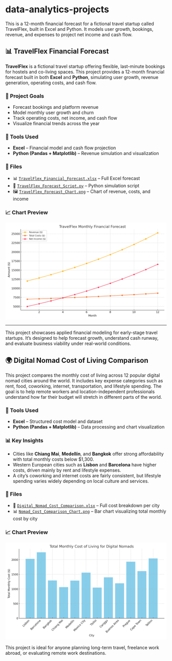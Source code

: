 # data-analytics-projects
This is a 12-month financial forecast for a fictional travel startup called TravelFlex, built in Excel and Python. It models user growth, bookings, revenue, and expenses to project net income and cash flow.
## 📊 TravelFlex Financial Forecast

**TravelFlex** is a fictional travel startup offering flexible, last-minute bookings for hostels and co-living spaces. This project provides a 12-month financial forecast built in both **Excel** and **Python**, simulating user growth, revenue generation, operating costs, and cash flow.

### 🔧 Project Goals
- Forecast bookings and platform revenue
- Model monthly user growth and churn
- Track operating costs, net income, and cash flow
- Visualize financial trends across the year

### 🧰 Tools Used
- **Excel** – Financial model and cash flow projection
- **Python (Pandas + Matplotlib)** – Revenue simulation and visualization

### 📁 Files
- 📊 [`TravelFlex_Financial_Forecast.xlsx`](./TravelFlex_Financial_Forecast.xlsx) – Full Excel forecast
- 🐍 [`TravelFlex_Forecast_Script.py`](./TravelFlex_Forecast_Script.py) – Python simulation script
- 🖼️ [`TravelFlex_Forecast_Chart.png`](./TravelFlex_Forecast_Chart.png) – Chart of revenue, costs, and income

### 📈 Chart Preview

![TravelFlex Forecast Chart](./TravelFlex_Forecast_Chart.png)

---

This project showcases applied financial modeling for early-stage travel startups. It’s designed to help forecast growth, understand cash runway, and evaluate business viability under real-world conditions.
## 🌍 Digital Nomad Cost of Living Comparison

This project compares the monthly cost of living across 12 popular digital nomad cities around the world. It includes key expense categories such as rent, food, coworking, internet, transportation, and lifestyle spending. The goal is to help remote workers and location-independent professionals understand how far their budget will stretch in different parts of the world.

### 🔧 Tools Used
- **Excel** – Structured cost model and dataset
- **Python (Pandas + Matplotlib)** – Data processing and chart visualization

### 📊 Key Insights
- Cities like **Chiang Mai**, **Medellín**, and **Bangkok** offer strong affordability with total monthly costs below $1,300.
- Western European cities such as **Lisbon** and **Barcelona** have higher costs, driven mainly by rent and lifestyle expenses.
- A city’s coworking and internet costs are fairly consistent, but lifestyle spending varies widely depending on local culture and services.

### 📁 Files
- 📄 [`Digital_Nomad_Cost_Comparison.xlsx`](./Digital_Nomad_Cost_Comparison.xlsx) – Full cost breakdown per city
- 📊 [`Nomad_Cost_Comparison_Chart.png`](./Nomad_Cost_Comparison_Chart.png) – Bar chart visualizing total monthly cost by city

### 📈 Chart Preview

![Cost Comparison Chart](./Nomad_Cost_Comparison_Chart.png)

This project is ideal for anyone planning long-term travel, freelance work abroad, or evaluating remote work destinations.
